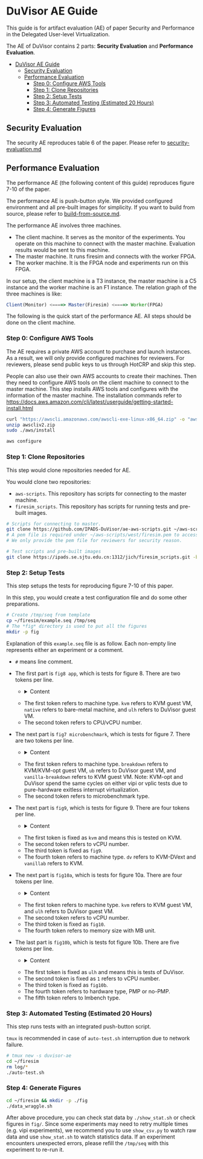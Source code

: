 # DuVisor AE Guide

This guide is for artifact evaluation (AE) of paper Security and Performance in the Delegated User-level Virtualization.

The AE of DuVisor contains 2 parts: **Security Evaluation** and **Performance Evaluation**.

<!--ts-->
* [DuVisor AE Guide](#duvisor-ae-guide)
   * [Security Evaluation](#security-evaluation)
   * [Performance Evaluation](#performance-evaluation)
      * [Step 0: Configure AWS Tools](#step-0-configure-aws-tools)
      * [Step 1: Clone Repositories](#step-1-clone-repositories)
      * [Step 2: Setup Tests](#step-2-setup-tests)
      * [Step 3: Automated Testing (Estimated 20 Hours)](#step-3-automated-testing-estimated-20-hours)
      * [Step 4: Generate Figures](#step-4-generate-figures)
<!--te-->

## Security Evaluation

The security AE reproduces table 6 of the paper. Please refer to [security-evaluation.md](./security-evaluation.md)

## Performance Evaluation

The performance AE (the following content of this guide) reproduces figure 7-10 of the paper.

The performance AE is push-button style. We provided configured environment and all pre-built images for simplicity. If you want to build from source, please refer to [build-from-source.md](./build-from-source.md).

The performance AE involves three machines.
* The client machine. It serves as the monitor of the experiments. You operate on this machine to connect with the master machine. Evaluation results would be sent to this machine.
* The master machine. It runs firesim and connects with the worker FPGA.
* The worker machine. It is the FPGA node and experiments run on this FPGA.

In our setup, the client machine is a T3 instance, the master machine is a C5 instance and the worker machine is an F1 instance.
The relation graph of the three machines is like:

```javascript
Client(Monitor) <====> Master(Firesim) <====> Worker(FPGA)
```

The following is the quick start of the performance AE. All steps should be done on the client machine.

### Step 0: Configure AWS Tools

The AE requires a private AWS account to purchase and launch instances. As a result, we will only provide configured machines for reviewers. For reviewers, please send public keys to us through HotCRP and skip this step.

People can also use their own AWS accounts to create their machines.
Then they need to configure AWS tools on the client machine to connect to the master machine.
This step installs AWS tools and configures with the information of the master machine. The installation commands refer to https://docs.aws.amazon.com/cli/latest/userguide/getting-started-install.html

```bash
curl "https://awscli.amazonaws.com/awscli-exe-linux-x86_64.zip" -o "awscliv2.zip"
unzip awscliv2.zip
sudo ./aws/install

aws configure
```

### Step 1: Clone Repositories

This step would clone repositories needed for AE.

You would clone two repositories:

* `aws-scripts`. This repository has scripts for connecting to the master machine.
* `firesim_scripts`. This repository has scripts for running tests and pre-built images.

```bash
# Scripts for connecting to master. 
git clone https://github.com/IPADS-DuVisor/ae-aws-scripts.git ~/aws-scripts
# A pem file is required under ~/aws-scripts/west/firesim.pem to access AWS instances.
# We only provide the pem file for reviewers for security reason.

# Test scripts and pre-built images
git clone https://ipads.se.sjtu.edu.cn:1312/jich/firesim_scripts.git -b master ~/firesim
```

### Step 2: Setup Tests

This step setups the tests for reproducing figure 7-10 of this paper.

In this step, you would create a test configuration file and do some other preparations. 

```bash
# Create /tmp/seq from template
cp ~/firesim/example.seq /tmp/seq 
# The *fig* directory is used to put all the figures
mkdir -p fig
```

Explanation of this `example.seq` file is as follow. Each non-empty line represents either an experiment or a comment.

* `#` means line comment.
* The first part is `fig8 app`, which is tests for figure 8. There are two tokens per line.
  * <details><summary>Content</summary><p>
  
      ```txt
      # fig8 app
      kvm 1
      kvm 2
      kvm 4
      native 1
      native 2
      native 4
      ulh 1
      ulh 2
      ulh 4
      ```
  
  </p></details>

  * The first token refers to machine type. `kvm` refers to KVM guest VM, `native` refers to bare-metal machine, and `ulh` refers to DuVisor guest VM.
  * The second token refers to CPU/vCPU number.
* The next part is `fig7 microbenchmark`, which is tests for figure 7. There are two tokens per line.
  * <details><summary>Content</summary><p>
  
      ```txt
      # fig7 microbenchmark
      breakdown hypercall
      breakdown s2pf
      breakdown mmio
      ub hypercall
      ub s2pf
      ub mmio
      breakdown vipi
      vanilla-breakdown vipi
      breakdown vplic
      vanilla-breakdown vplic
      ```
  
  </p></details>

  * The first token refers to machine type. `breakdown` refers to KVM/KVM-opt guest VM, `ub` refers to DuVisor guest VM, and `vanilla-breakdown` refers to KVM guest VM. Note: KVM-opt and DuVisor spend the same cycles on either vipi or vplic tests due to pure-hardware exitless interrupt virtualization.
  * The second token refers to microbenchmark type.
* The next part is `fig9`, which is tests for figure 9. There are four tokens per line.
  * <details><summary>Content</summary><p>
  
      ```txt
      # fig9
      kvm 1 fig9 dv
      kvm 1 fig9 vanilla
      kvm 2 fig9 dv
      kvm 2 fig9 vanilla
      kvm 4 fig9 dv
      kvm 4 fig9 vanilla
      ```
  
  </p></details>

  * The first token is fixed as `kvm` and means this is tested on KVM.
  * The second token refers to vCPU number.
  * The third token is fixed as `fig9`.
  * The fourth token refers to machine type. `dv` refers to KVM-DVext and `vanillab` refers to KVM.
* The next part is `fig10a`, which is tests for figure 10a. There are four tokens per line.
  * <details><summary>Content</summary><p>
  
      ```txt
      # fig10a
      kvm 4 fig10 512
      kvm 4 fig10 1024
      kvm 4 fig10 1536
      kvm 4 fig10 2048

      ulh 4 fig10 512
      ulh 4 fig10 1024
      ulh 4 fig10 1536
      ulh 4 fig10 2048
      ```
  
  </p></details>

  * The first token refers to machine type. `kvm` refers to KVM guest VM, and `ulh` refers to DuVisor guest VM.
  * The second token refers to vCPU number.
  * The third token is fixed as `fig10`.
  * The fourth token refers to memory size with MB unit.
* The last part is `fig10b`, which is tests fot figure 10b. There are five tokens per line.
  * <details><summary>Content</summary><p>
  
      ```txt
      # fig10b
      ulh 1 fig10b pmp cp
      ulh 1 fig10b pmp wr
      ulh 1 fig10b pmp rd
      ulh 1 fig10b pmp rdwr
      ulh 1 fig10b pmp frd
      ulh 1 fig10b pmp fwr
      ulh 1 fig10b pmp fcp
      ulh 1 fig10b pmp bzero
      ulh 1 fig10b pmp bcopy
      ulh 1 fig10b nopmp cp
      ulh 1 fig10b nopmp wr
      ulh 1 fig10b nopmp rd
      ulh 1 fig10b nopmp rdwr
      ulh 1 fig10b nopmp frd
      ulh 1 fig10b nopmp fwr
      ulh 1 fig10b nopmp fcp
      ulh 1 fig10b nopmp bzero
      ulh 1 fig10b nopmp bcopy
      ```
  
  </p></details>

  * The first token is fixed as `ulh` and means this is tests of DuVisor.
  * The second token is fixed as `1` refers to vCPU number.
  * The third token is fixed as `fig10b`.
  * The fourth token refers to hardware type, PMP or no-PMP.
  * The fifth token refers to lmbench type.


### Step 3: Automated Testing (Estimated 20 Hours)

This step runs tests with an integrated push-button script.

`tmux` is recommended in case of `auto-test.sh` interruption due to network failure.

```bash
# tmux new -s duvisor-ae
cd ~/firesim
rm log/*
./auto-test.sh
```

### Step 4: Generate Figures

```bash
cd ~/firesim && mkdir -p ./fig
./data_wraggle.sh
```

After above procedure, you can check stat data by `./show_stat.sh` or check figures in `fig/`.
Since some experiments may need to retry multiple times (e.g. vipi experiments), we recommend you to use `show_csv.py` to watch raw data and use `show_stat.sh` to watch statistics data. If an experiment encounters unexpected errors, please refill the `/tmp/seq` with this experiment to re-run it.
